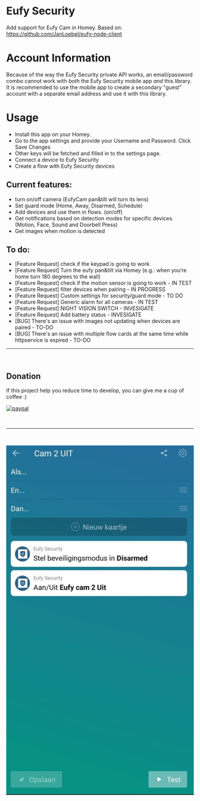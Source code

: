 # Eufy Security

Add support for Eufy Cam in Homey.
Based on: https://github.com/JanLoebel/eufy-node-client

# Account Information

Because of the way the Eufy Security private API works, an email/password combo cannot
work with _both_ the Eufy Security mobile app _and_ this library. It is recommended to
use the mobile app to create a secondary "guest" account with a separate email address
and use it with this library.

# Usage
- Install this app on your Homey.
- Go to the app settings and provide your Username and Password. Click Save Changes
- Other keys will be fetched and filled in to the settings page.
- Connect a device to Eufy Security
- Create a flow with Eufy Security devices

## Current features:
- turn on/off camera (EufyCam pan&tilt will turn its lens)
- Set guard mode (Home, Away, Disarmed, Schedule)
- Add devices and use them in flows. (on/off)
- Get notifications based on detection modes for specific devices. (Motion, Face, Sound and Doorbell Press) 
- Get images when motion is detected

## To do:
- [Feature Request] check if the keypad is going to work
- [Feature Request] Turn the eufy pan&tilt via Homey (e.g.: when you’re home turn 180 degrees to the wall)
- [Feature Request] check if the motion sensor is going to work - IN TEST
- [Feature Request] filter devices when pairing - IN PROGRESS
- [Feature Request] Custom settings for security/guard mode - TO DO
- [Feature Request] Generic alarm for all cameras - IN TEST
- [Feature Request] NIGHT VISION SWITCH - INVESIGATE
- [Feature Request] Add battery status - INVESIGATE
- [BUG] There's an issue with images not updating when devices are paired - TO-DO
- [BUG] There's an issue with multiple flow cards at the same time while httpservice is expired - TO-DO

---
&nbsp;
## Donation
If this project help you reduce time to develop, you can give me a cup of coffee :) 

[![paypal](https://www.paypalobjects.com/en_US/NL/i/btn/btn_donateCC_LG.gif)](https://paypal.me/martijnpoppen)

&nbsp;

---
&nbsp;

![image info](./assets/images/eufy1.jpeg)
